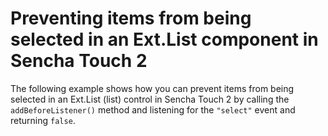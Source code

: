 # Preventing items from being selected in an Ext.List component in Sencha Touch 2 #

The following example shows how you can prevent items from being selected in an Ext.List (list) control in Sencha Touch 2 by calling the `addBeforeListener()` method and listening for the `"select"` event and returning `false`.
